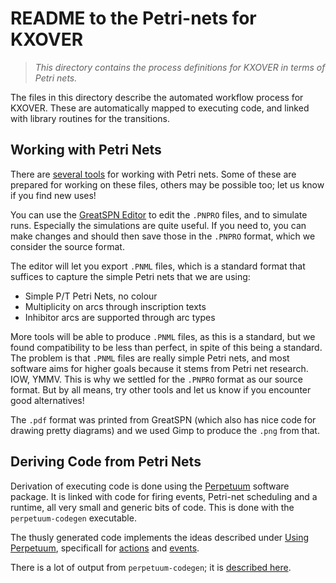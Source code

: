 # README to the Petri-nets for KXOVER

> *This directory contains the process definitions for KXOVER in terms of
> Petri nets.*

The files in this directory describe the automated workflow process for
KXOVER.  These are automatically mapped to executing code, and linked with
library routines for the transitions.


## Working with Petri Nets

There are
[several tools](https://github.com/vanrein/perpetuum/blob/master/TOOLS.MD)
for working with Petri nets.  Some of these are prepared for working on
these files, others may be possible too; let us know if you find new uses!

You can use the
[GreatSPN Editor](http://www.di.unito.it/%7Eamparore/mc4cslta/editor.html)
to edit the `.PNPRO` files, and to simulate runs.  Especially the simulations
are quite useful.  If you need to, you can make changes and should then save
those in the `.PNPRO` format, which we consider the source format.

The editor will let you export `.PNML` files, which is a standard format
that suffices to capture the simple Petri nets that we are using:

  * Simple P/T Petri Nets, no colour
  * Multiplicity on arcs through inscription texts
  * Inhibitor arcs are supported through arc types

More tools will be able to produce `.PNML` files, as this is a standard,
but we found compatibility to be less than perfect, in spite of this being
a standard.  The problem is that `.PNML` files are really simple Petri nets,
and most software aims for higher goals because it stems from Petri net
research.  IOW, YMMV.  This is why we settled for the `.PNPRO` format as
our source format.  But by all means, try other tools and let us know if you
encounter good alternatives!

The `.pdf` format was printed from GreatSPN (which also has nice code for
drawing pretty diagrams) and we used Gimp to produce the `.png` from that.


## Deriving Code from Petri Nets

Derivation of executing code is done using the
[Perpetuum](https://github.com/vanrein/perpetuum)
software package.  It is linked with code for firing events,
Petri-net scheduling and a runtime, all very small and generic bits of code.
This is done with the `perpetuum-codegen` executable.

The thusly generated code implements the ideas described under
[Using Perpetuum](https://github.com/vanrein/perpetuum/blob/master/USING.MD),
specificall for
[actions](https://github.com/vanrein/perpetuum/blob/master/USING.MD#implement-your-actions)
and
[events](https://github.com/vanrein/perpetuum/blob/master/USING.MD#implement-your-events).

There is a lot of output from `perpetuum-codegen`; it is
[described here](https://github.com/vanrein/perpetuum/blob/master/QUICKSTART.MD).


